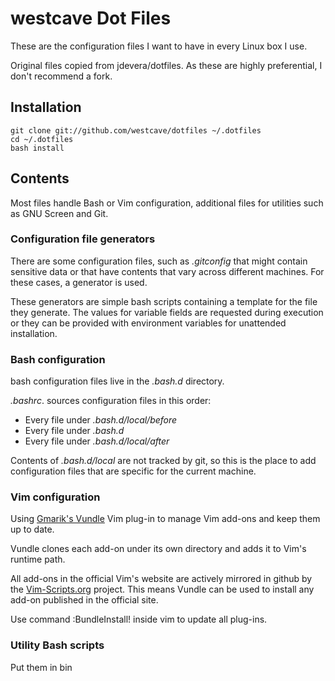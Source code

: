 # westcave Dot Files

These are the configuration files I want to have in every Linux box I use.

Original files copied from jdevera/dotfiles. As these are highly preferential,
I don't recommend a fork.

## Installation

    git clone git://github.com/westcave/dotfiles ~/.dotfiles
    cd ~/.dotfiles
    bash install


## Contents

Most files handle Bash or Vim configuration, additional files for utilities
such as GNU Screen and Git.

### Configuration file generators

There are some configuration files, such as _.gitconfig_ that might contain
sensitive data or that have contents that vary across different machines. For
these cases, a generator is used. 

These generators are simple bash scripts containing a template for the
file they generate. The values for variable fields are requested during
execution or they can be provided with environment variables for unattended
installation.

### Bash configuration

bash configuration files live in the _.bash.d_ directory.

_.bashrc_. sources configuration files in this order:

 * Every file under _.bash.d/local/before_
 * Every file under _.bash.d_
 * Every file under _.bash.d/local/after_

Contents of _.bash.d/local_ are not tracked by git, so this is the place to
add configuration files that are specific for the current machine.

### Vim configuration

Using [Gmarik's Vundle](https://github.com/gmarik/vundle) Vim plug-in to
manage Vim add-ons and keep them up to date.

Vundle clones each add-on under its own directory and adds it to
Vim's runtime path.

All add-ons in the official Vim's website are actively mirrored in github by
the [Vim-Scripts.org](http://vim-scripts.org/) project. This means Vundle can
be used to install any add-on published in the official site.

Use command :BundleInstall! inside vim to update all plug-ins. 

### Utility Bash scripts
Put them in bin

<!--
vim:linebreak:textwidth=78:spell:
-->
